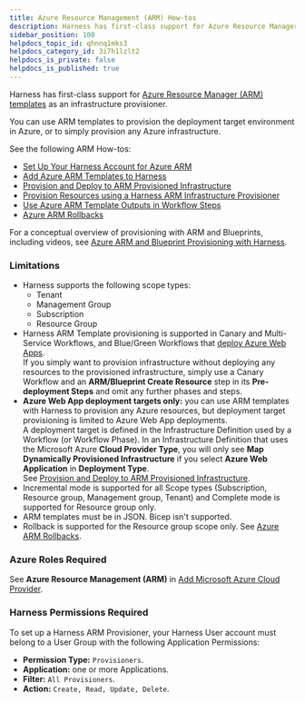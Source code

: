 ```yaml
---
title: Azure Resource Management (ARM) How-tos
description: Harness has first-class support for Azure Resource Manager (ARM) templates as an infrastructure provisioner. You can use ARM templates to provision the deployment target environment in Azure, or to s…
sidebar_position: 100
helpdocs_topic_id: qhnnq1mks3
helpdocs_category_id: 3i7h1lzlt2
helpdocs_is_private: false
helpdocs_is_published: true
---
```


Harness has first-class support for [Azure Resource Manager (ARM) templates](https://docs.microsoft.com/en-us/azure/azure-resource-manager/templates/overview) as an infrastructure provisioner.

You can use ARM templates to provision the deployment target environment in Azure, or to simply provision any Azure infrastructure.

See the following ARM How-tos:

* [Set Up Your Harness Account for Azure ARM](set-up-your-harness-account-for-azure-arm.md)
* [Add Azure ARM Templates to Harness](add-azure-arm-templates.md)
* [Provision and Deploy to ARM Provisioned Infrastructure](target-azure-arm-or-blueprint-provisioned-infrastructure.md)
* [Provision Resources using a Harness ARM Infrastructure Provisioner](provision-using-the-arm-blueprint-create-resource-step.md)
* [Use Azure ARM Template Outputs in Workflow Steps](use-azure-arm-and-blueprint-parameters-in-workflow-steps.md)
* [Azure ARM Rollbacks](azure-arm-rollbacks.md)

For a conceptual overview of provisioning with ARM and Blueprints, including videos, see [Azure ARM and Blueprint Provisioning with Harness](../../concepts-cd/deployment-types/azure-arm-and-blueprint-provision-with-harness.md).

### Limitations

* Harness supports the following scope types:
	+ Tenant
	+ Management Group
	+ Subscription
	+ Resource Group
* Harness ARM Template provisioning is supported in Canary and Multi-Service Workflows, and Blue/Green Workflows that [deploy Azure Web Apps](../azure-webapp-category/azure-web-app-deployments-overview.md).  
If you simply want to provision infrastructure without deploying any resources to the provisioned infrastructure, simply use a Canary Workflow and an **ARM/Blueprint Create Resource** step in its **Pre-deployment Steps** and omit any further phases and steps.
* **Azure Web App deployment targets only:** you can use ARM templates with Harness to provision any Azure resources, but deployment target provisioning is limited to Azure Web App deployments.  
A deployment target is defined in the Infrastructure Definition used by a Workflow (or Workflow Phase). In an Infrastructure Definition that uses the Microsoft Azure **Cloud Provider Type**, you will only see **Map Dynamically Provisioned Infrastructure** if you select **Azure Web Application** in **Deployment Type**.  
See [Provision and Deploy to ARM Provisioned Infrastructure](target-azure-arm-or-blueprint-provisioned-infrastructure.md).
* Incremental mode is supported for all Scope types (Subscription, Resource group, Management group, Tenant) and Complete mode is supported for Resource group only.
* ARM templates must be in JSON. Bicep isn't supported.
* Rollback is supported for the Resource group scope only. See [Azure ARM Rollbacks](azure-arm-rollbacks.md).

### Azure Roles Required

See **Azure Resource Management (ARM)** in [Add Microsoft Azure Cloud Provider](https://docs.harness.io/article/4n3595l6in-add-microsoft-azure-cloud-provider).

### Harness Permissions Required

To set up a Harness ARM Provisioner, your Harness User account must belong to a User Group with the following Application Permissions:

* **Permission Type:** `Provisioners`.
* **Application:** one or more Applications.
* **Filter:** `All Provisioners`.
* **Action:** `Create, Read, Update, Delete`.

